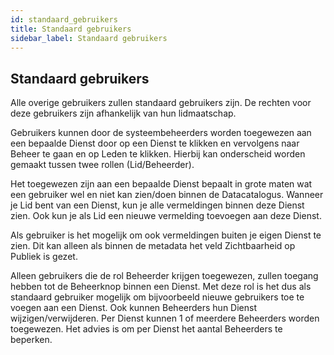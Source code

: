 ```yaml
---
id: standaard_gebruikers
title: Standaard gebruikers
sidebar_label: Standaard gebruikers
---
```


## Standaard gebruikers

Alle overige gebruikers zullen standaard gebruikers zijn. De rechten voor deze gebruikers zijn afhankelijk van hun lidmaatschap.

Gebruikers kunnen door de systeembeheerders worden toegewezen aan een bepaalde Dienst door op een Dienst te klikken en vervolgens naar Beheer te gaan en op Leden te klikken. Hierbij kan onderscheid worden gemaakt tussen twee rollen (Lid/Beheerder).

Het toegewezen zijn aan een bepaalde Dienst bepaalt in grote maten wat een gebruiker wel en niet kan zien/doen binnen de Datacatalogus. Wanneer je Lid bent van een Dienst, kun je alle vermeldingen binnen deze Dienst zien. Ook kun je als Lid een nieuwe vermelding toevoegen aan deze Dienst.

Als gebruiker is het mogelijk om ook vermeldingen buiten je eigen Dienst te zien. Dit kan alleen als binnen de metadata het veld Zichtbaarheid op Publiek is gezet.

Alleen gebruikers die de rol Beheerder krijgen toegewezen, zullen toegang hebben tot de Beheerknop binnen een Dienst. Met deze rol is het dus als standaard gebruiker mogelijk om bijvoorbeeld nieuwe gebruikers toe te voegen aan een Dienst. Ook kunnen Beheerders hun Dienst wijzigen/verwijderen. Per Dienst kunnen 1 of meerdere Beheerders worden toegewezen. Het advies is om per Dienst het aantal Beheerders te beperken.
